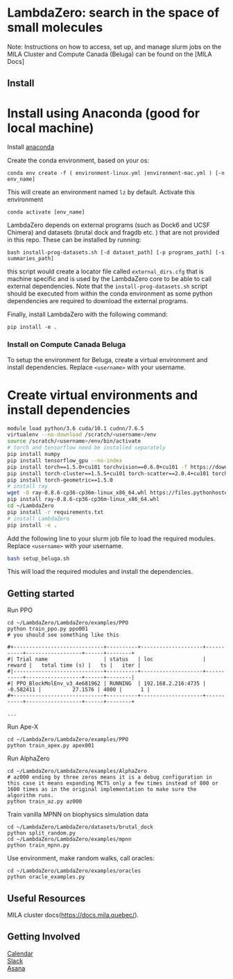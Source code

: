# LambdaZero: search in the space of small molecules

Note: Instructions on how to access, set up, and manage slurm jobs on the MILA Cluster and Compute Canada (Beluga) can be found on the [MILA Docs]

## Install 
# Install using Anaconda (good for local machine) 
Install [anaconda](https://www.anaconda.com/products/individual)

Create the conda environment, based on your os:
```
conda env create -f ( environment-linux.yml |environment-mac.yml ) [-n env_name]
```
This will create an environment named `lz` by default. Activate this environment
```
conda activate [env_name]
```

LambdaZero depends on external programs (such as Dock6 and UCSF Chimera) and datasets (brutal dock and fragdb etc. ) that are not provided in this repo. These can be installed by running:
```
bash install-prog-datasets.sh [-d dataset_path] [-p programs_path] [-s summaries_path]
```
this script would create a locator file called `external_dirs.cfg` that is machine specific and is used by the LambdaZero core to be able to call external dependencies. 
Note that the `install-prog-datasets.sh` script should be executed from within the conda environment as some python
dependencies are required to download the external programs.

Finally, install LambdaZero with the following command:
```
pip install -e .
```

### Install on Compute Canada Beluga
To setup the environment for Beluga, create a virtual environment and install dependencies. Replace `<username>` with your username.
# Create virtual environments and install dependencies
```bash
module load python/3.6 cuda/10.1 cudnn/7.6.5
virtualenv --no-download /scratch/<username>/env
source /scratch/<username>/env/bin/activate
# torch and tensorflow need be installed separately
pip install numpy
pip install tensorflow_gpu --no-index
pip install torch==1.5.0+cu101 torchvision==0.6.0+cu101 -f https://download.pytorch.org/whl/torch_stable.html
pip install torch-cluster==1.5.5+cu101 torch-scatter==2.0.4+cu101 torch-sparse==0.6.5+cu101 torch-spline-conv==1.2.0+cu101 -f https://pytorch-geometric.com/whl/torch-1.5.0.html
pip install torch-geometric==1.5.0
# install ray
wget -O ray-0.8.6-cp36-cp36m-linux_x86_64.whl https://files.pythonhosted.org/packages/ea/0b/f253e92aee1225d9d0ef21dd15514352ce87f6dbc55de70707bc9d52477f/ray-0.8.6-cp36-cp36m-manylinux1_x86_64.whl
pip install ray-0.8.6-cp36-cp36m-linux_x86_64.whl
cd ~/LambdaZero
pip install -r requirements.txt
# install LambdaZero
pip install -e .
```

Add the following line to your slurm job file to load the required modules. Replace `<username>` with your username.
```bash
bash setup_beluga.sh
```

This will load the required modules and install the dependencies.

## Getting started

Run PPO
```
cd ~/LambdaZero/LambdaZero/examples/PPO  
python train_ppo.py ppo001
# you should see something like this

#+-----------------------------+----------+--------------------+-----------+------------------+------+--------+
#| Trial name                  | status   | loc                |    reward |   total time (s) |   ts |   iter |
#|-----------------------------+----------+--------------------+-----------+------------------+------+--------|
#| PPO_BlockMolEnv_v3_4e681962 | RUNNING  | 192.168.2.216:4735 | -0.582411 |          27.1576 | 4000 |      1 |
#+-----------------------------+----------+--------------------+-----------+------------------+------+--------+

...
```
Run Ape-X
```
cd ~/LambdaZero/LambdaZero/examples/PPO  
python train_apex.py apex001
```
Run AlphaZero
```
cd ~/LambdaZero/LambdaZero/examples/AlphaZero
# az000 ending by three zeros means it is a debug configuration in this case it means expanding MCTS only a few times instead of 800 or 1600 times as in the original implementation to make sure the algorithm runs.
python train_az.py az000
```
Train vanilla MPNN on biophysics simulation data
```
cd ~/LambdaZero/LambdaZero/datasets/brutal_dock 
python split_random.py
cd ~/LambdaZero/LambdaZero/examples/mpnn
python train_mpnn.py
```

Use environment, make random walks, call oracles:

```
cd ~/LambdaZero/LambdaZero/examples/oracles
python oracle_examples.py
```

## Useful Resources
MILA cluster docs(https://docs.mila.quebec/). 

## Getting Involved
[Calendar](https://calendar.google.com/calendar?cid=bnNncTk1NjVobWozY3Z2czUyZHI5anNuZThAZ3JvdXAuY2FsZW5kYXIuZ29vZ2xlLmNvbQ)  
[Slack](https://lambdazerogroupe.slack.com/)  
[Asana](https://app.asana.com/0/1176844015060872/list)  
